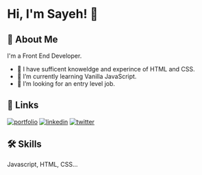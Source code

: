 # Hi, I'm Sayeh! 👋

## 🚀 About Me
I'm a Front End Developer.
- 🔭 I have sufficent knoweldge and experince of HTML and CSS. 
- 🌱 I’m currently learning Vanilla JavaScript.
- 👯 I’m looking for an entry level job.

## 🔗 Links
[![portfolio](https://img.shields.io/badge/my_portfolio-000?style=for-the-badge&logo=ko-fi&logoColor=white)](https://katherinempeterson.com/)
[![linkedin](https://img.shields.io/badge/linkedin-0A66C2?style=for-the-badge&logo=linkedin&logoColor=white)](https://www.linkedin.com/in/sayeh-ghaderi-11aa62106/)
[![twitter](https://img.shields.io/badge/twitter-1DA1F2?style=for-the-badge&logo=twitter&logoColor=white)](https://twitter.com/GhaderiSayeh)

 
## 🛠 Skills
Javascript, HTML, CSS...
  


<!--
**sayeh92/sayeh92** is a ✨ _special_ ✨ repository because its `README.md` (this file) appears on your GitHub profile.

Here are some ideas to get you started:

- 🔭 I’m currently working on ...
- 🌱 I’m currently learning ...
- 👯 I’m looking to collaborate on ...
- 🤔 I’m looking for help with ...
- 💬 Ask me about ...
- 📫 How to reach me: ...
- 😄 Pronouns: ...
- ⚡ Fun fact: ...
-->
